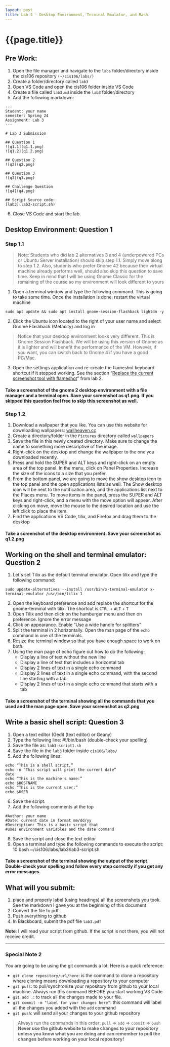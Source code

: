 ```yaml
---
layout: post
title: Lab 3 - Desktop Environment, Terminal Emulator, and Bash
---
```


# {{page.title}}

## Pre Work:
1. Open the file manager and navigate to the `labs` folder/directory inside the cis106 repository `(~/cis106/labs/)`
2. Create a folder/directory called `lab3`
3. Open VS Code and open the cis106 folder inside VS Code
4. Create a file called `lab3.md` inside the `lab3` folder/directory
5. Add the following markdown:


```
---
Student: your name
semester: Spring 24
Assignment: Lab 3
---

# Lab 3 Submission

## Question 1
![q1.1](q1.1.png)
![q1.2](q1.2.png)

## Question 2
![q2](q2.png)

## Question 3
![q3](q3.png)

## Challenge Question
![q4](q4.png)

## Script Source code:
[lab3](lab3-script.sh)
```


6. Close VS Code and start the lab.

## Desktop Environment: Question 1
### Step 1.1
> Note: Students who did lab 2 alternatives 3 and 4 (underpowered PCs or Ubuntu Server installation) should skip step 1.1. Simply move along to step 1.2. Also, students who prefer Gnome 42 because their virtual machine already performs well, should also skip this question to save time. Keep in mind that I will be using Gnome Classic for the remaining of the course so my environment will look different to yours

1. Open a terminal window and type the following command. This is going to take some time. Once the installation is done, restart the virtual machine
```
sudo apt update && sudo apt install gnome-session-flashback lightdm -y
```

2. Click the Ubuntu icon located to the right of your user name  and select Gnome Flashback (Metacity) and log in
> Notice that your desktop environment looks very different. This is Gnome Session Flashback. We will be using this version of Gnome as it is lighter and will benefit the performance of the VM. However, if you want, you can switch back to Gnome 4 if you have a good PC/Mac.

3. Open the settings application and re-create the flameshot keyboard shortcut if it stopped working. See the section “[Replace the current screenshot tool with flameshot](https://cis106.com/labs/Lab2_new/#replace-the-current-screenshot-tool-with-flameshot)” from lab 2.


#### Take a screenshot of the gnome 2 desktop environment with a file manager and a terminal open. Save your screenshot as q1.png. If you skipped this question feel free to skip this screenshot as well.

### Step 1.2
1. Download a wallpaper that you like. You can use this website for downloading wallpapers: [wallheaven.cc](https://wallhaven.cc/) 
2. Create a directory/folder in the `Pictures` directory called `wallpapers`
3. Save the file in this newly created directory. Make sure to change the name to something more descriptive of the image. 
4. Right-click on the desktop and change the wallpaper to the one you downloaded recently.
5. Press and hold the SUPER and ALT keys and right-click on an empty area of the top panel. In the menu, click on Panel Properties. Increase the size of the icons to a size that you prefer. 
6. From the bottom panel, we are going to move the show desktop icon to the top panel and the open applications lists as well. The Show desktop icon will be next to the notification area, and the applications list next to the Places menu. To move items in the panel, press the SUPER and ALT keys and right-click, and a menu with the move option will appear. After clicking on move, move the mouse to the desired location and use the left click to place the item.
7. Find the applications VS Code, tilix, and Firefox and drag them to the desktop

#### Take a screenshot of the desktop environment. Save your screenshot as q1.2.png

## Working on the shell and terminal emulator: Question 2
1. Let's set Tilix as the default terminal emulator. Open tilix and type the following command:
```
sudo update-alternatives --install /usr/bin/x-terminal-emulator x-terminal-emulator /usr/bin/tilix 1
```

2. Open the keyboard preference and add replace the shortcut for the gnome-terminal with tilix. The shortcut is `CTRL` + `ALT` + `T`
3. Open Tilix and then click on the hamburger menu and then on preference. Ignore the error message
4. Click on appearance. Enable “Use a wide handle for splitters”
5. Split the terminal in 2 horizontally. Open the man page of the `echo` command in one of the terminals.
6. Resize the terminal window so that you have enough space to work on both.
7. Using the man page of echo figure out how to do the following:
    * Display a line of text without the new line
    * Display a line of text that includes a horizontal tab
    * Display 2 lines of text in a single echo command
    * Display 2 lines of text in a single echo command, with the second line starting with a tab
    * Display 2 lines of text in a single echo command that starts with a tab

#### Take a screenshot of the terminal showing all the commands that you used and the man page open. Save your screenshot as q2.png

## Write a basic shell script: Question 3
1. Open a text editor (Gedit (text editor) or Geany)
2. Type the following line: #!/bin/bash (double-check your spelling)
3. Save the file as: `lab3-script1.sh`
4. Save the file in the `lab3` folder inside `cis106/labs/`
5. Add the following lines:

```
echo “This is a shell script,”
echo -n “This script will print the current date”
date
echo “This is the machine's name:”
echo $HOSTNAME
echo “This is the current user:”
echo $USER
```

6. Save the script.
7. Add the following comments at the top

```
#Author: your name
#Date: current date in format mm/dd/yy
#Description: This is a basic script that
#uses environment variables and the date command
```

8. Save the script and close the text editor
9. Open a terminal and type the following commands to execute the script:
10 bash ~/cis106/labs/lab3/lab3-script.sh

#### Take a screenshot of the terminal showing the output of the script. Double-check your spelling and follow every step correctly if you get any error messages.

## What will you submit:
1. place and properly label (using headings) all the screenshots you took. See the markdown I gave you at the beginning of this document
2. Convert the file to pdf
3. Push everything to github
4. In Blackboard, submit the pdf file `lab3.pdf`

**Note**: I will read your script from github. If the script is not there, you will not receive credit. 
<hr>

### Special Note 2
You are going to be using the git commands a lot. Here is a quick reference:
* `git clone repository/url/here`: is the command to clone a repository where cloning means downloading a repository to your computer
* `git pull`: to pull/synchronize your repository from github to your local machine. Always run this command BEFORE you start working VS Code
* `git add .`: to track all the changes made to your file. 
* `git commit -m "label for your changes here"`: this command will label all the changes you added with the `add` command
* `git push`: will send all your changes to your github repository

> Always run the commands in this order: `pull` =>  `add` =>  `commit` => `push` 
> **Never use the github website to make changes to your repository unless you know what you are doing and can remember to pull the changes before working on your local repository!**